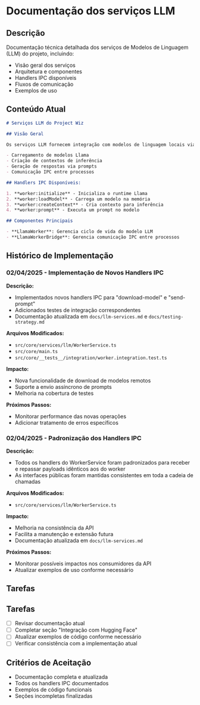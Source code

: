 # Documentação dos serviços LLM

## Descrição

Documentação técnica detalhada dos serviços de Modelos de Linguagem (LLM) do projeto, incluindo:

- Visão geral dos serviços
- Arquitetura e componentes
- Handlers IPC disponíveis
- Fluxos de comunicação
- Exemplos de uso

## Conteúdo Atual

```markdown
# Serviços LLM do Project Wiz

## Visão Geral

Os serviços LLM fornecem integração com modelos de linguagem locais via node-llama-cpp, permitindo:

- Carregamento de modelos Llama
- Criação de contextos de inferência
- Geração de respostas via prompts
- Comunicação IPC entre processos

## Handlers IPC Disponíveis:

1. **worker:initialize** - Inicializa o runtime Llama
2. **worker:loadModel** - Carrega um modelo na memória
3. **worker:createContext** - Cria contexto para inferência
4. **worker:prompt** - Executa um prompt no modelo

## Componentes Principais

- **LlamaWorker**: Gerencia ciclo de vida do modelo LLM
- **LlamaWorkerBridge**: Gerencia comunicação IPC entre processos
```

## Histórico de Implementação

### 02/04/2025 - Implementação de Novos Handlers IPC

**Descrição:**

- Implementados novos handlers IPC para "download-model" e "send-prompt"
- Adicionados testes de integração correspondentes
- Documentação atualizada em `docs/llm-services.md` e `docs/testing-strategy.md`

**Arquivos Modificados:**

- `src/core/services/llm/WorkerService.ts`
- `src/core/main.ts`
- `src/core/__tests__/integration/worker.integration.test.ts`

**Impacto:**

- Nova funcionalidade de download de modelos remotos
- Suporte a envio assíncrono de prompts
- Melhoria na cobertura de testes

**Próximos Passos:**

- Monitorar performance das novas operações
- Adicionar tratamento de erros específicos

### 02/04/2025 - Padronização dos Handlers IPC

**Descrição:**

- Todos os handlers do WorkerService foram padronizados para receber e repassar payloads idênticos aos do worker
- As interfaces públicas foram mantidas consistentes em toda a cadeia de chamadas

**Arquivos Modificados:**

- `src/core/services/llm/WorkerService.ts`

**Impacto:**

- Melhoria na consistência da API
- Facilita a manutenção e extensão futura
- Documentação atualizada em `docs/llm-services.md`

**Próximos Passos:**

- Monitorar possíveis impactos nos consumidores da API
- Atualizar exemplos de uso conforme necessário

## Tarefas

## Tarefas

- [ ] Revisar documentação atual
- [ ] Completar seção "Integração com Hugging Face"
- [ ] Atualizar exemplos de código conforme necessário
- [ ] Verificar consistência com a implementação atual

## Critérios de Aceitação

- Documentação completa e atualizada
- Todos os handlers IPC documentados
- Exemplos de código funcionais
- Seções incompletas finalizadas
